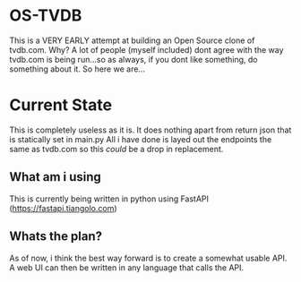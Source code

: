 # OS-TVDB

This is a VERY EARLY attempt at building an Open Source clone of tvdb.com.
Why? A lot of people (myself included) dont agree with the way tvdb.com is being run...so as always, if you dont like something, do something about it. So here we are...


# Current State

This is completely useless as it is. It does nothing apart from return json that is statically set in main.py
All i have done is layed out the endpoints the same as tvdb.com so this _could_ be a drop in replacement. 

## What am i using
This is currently being written in python using FastAPI (https://fastapi.tiangolo.com)

## Whats the plan?

As of now, i think the best way forward is to create a somewhat usable API.
A web UI can then be written in any language that calls the API.
